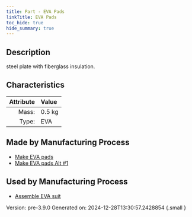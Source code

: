 ```yaml
---
title: Part - EVA Pads
linkTitle: EVA Pads
toc_hide: true
hide_summary: true
---
```


## Description
steel plate with fiberglass insulation.

## Characteristics

| Attribute      | Value |
|--------:|:------|
|Mass:|0.5 kg|
|Type:|EVA|

## Made by Manufacturing Process

- [Make EVA pads](/docs/definitions/process/make-eva-pads)
- [Make EVA pads Alt #1](/docs/definitions/process/make-eva-pads-alt--1)

## Used by Manufacturing Process

- [Assemble EVA suit](/docs/definitions/process/assemble-eva-suit)


Version: pre-3.9.0 Generated on: 2024-12-28T13:30:57.2428854
{.small }

